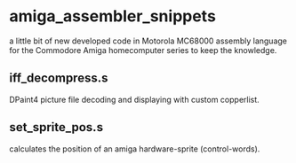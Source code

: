 # amiga_assembler_snippets
a little bit of new developed code in Motorola MC68000 assembly language for the Commodore Amiga homecomputer series to keep the knowledge.


## iff_decompress.s
DPaint4 picture file decoding and displaying with custom copperlist.

## set_sprite_pos.s
calculates the position of an amiga hardware-sprite (control-words).
